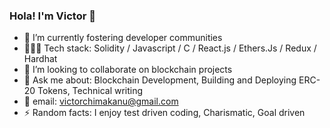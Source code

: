### Hola! I'm Victor 👋

- 🔭 I’m currently fostering developer communities
- 👨🏾‍💻 Tech stack: Solidity / Javascript / C / React.js / Ethers.Js / Redux / Hardhat
- 🤝 I’m looking to collaborate on blockchain projects
- 💬 Ask me about: Blockchain Development, Building and Deploying ERC-20 Tokens, Technical writing 
- 📩 email: victorchimakanu@gmail.com 
- ⚡ Random facts: I enjoy test driven coding, Charismatic, Goal driven  

